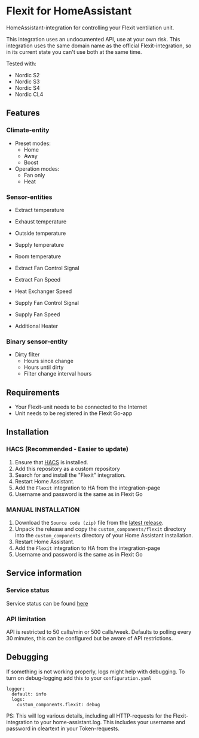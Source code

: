 # Flexit for HomeAssistant

HomeAssistant-integration for controlling your Flexit ventilation unit. 

This integration uses an undocumented API, use at your own risk. This integration uses the same domain name as the official Flexit-integration, so in its current state you can't use both at the same time.

Tested with: 
- Nordic S2
- Nordic S3 
- Nordic S4
- Nordic CL4

## Features
### Climate-entity
- Preset modes:     
  - Home
  - Away
  - Boost
- Operation modes:  
  - Fan only
  - Heat

### Sensor-entities
- Extract temperature
- Exhaust temperature
- Outside temperature
- Supply temperature
- Room temperature

- Extract Fan Control Signal
- Extract Fan Speed
- Heat Exchanger Speed
- Supply Fan Control Signal
- Supply Fan Speed
- Additional Heater

### Binary sensor-entity
- Dirty filter
   - Hours since change
   - Hours until dirty 
   - Filter change interval hours

## Requirements
- Your Flexit-unit needs to be connected to the Internet
- Unit needs to be registered in the Flexit Go-app

## Installation

### HACS (Recommended - Easier to update)

1. Ensure that [HACS](https://hacs.xyz/) is installed.
2. Add this repository as a custom repository
3. Search for and install the "Flexit" integration.
4. Restart Home Assistant.
5. Add the `Flexit` integration to HA from the integration-page
6. Username and password is the same as in Flexit Go

### MANUAL INSTALLATION

1. Download the `Source code (zip)` file from the
   [latest release](https://github.com/sindrebroch/ha-flexit/releases/latest).
2. Unpack the release and copy the `custom_components/flexit` directory
   into the `custom_components` directory of your Home Assistant
   installation.
3. Restart Home Assistant.
4. Add the `Flexit` integration to HA from the integration-page
5. Username and password is the same as in Flexit Go

## Service information

### Service status
Service status can be found [here](https://status.climatixic.com/)

### API limitation
API is restricted to 50 calls/min or 500 calls/week. Defaults to polling every 30 minutes, this can be configured but be aware of API restrictions. 

## Debugging
If something is not working properly, logs might help with debugging. To turn on debug-logging add this to your `configuration.yaml`
```
logger:
  default: info
  logs:
    custom_components.flexit: debug
```
PS: This will log various details, including all HTTP-requests for the Flexit-integration to your home-assistant.log. This includes your username and password in cleartext in your Token-requests.
